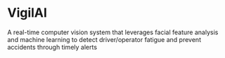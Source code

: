 # VigilAI
A real-time computer vision system that leverages facial feature analysis and machine learning to detect driver/operator fatigue and prevent accidents through timely alerts

